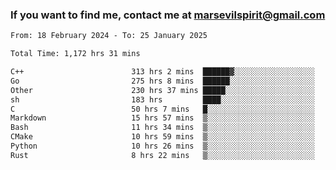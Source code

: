 ### If you want to find me, contact me at marsevilspirit@gmail.com

<!--
**marsevilspirit/marsevilspirit** is a ✨ _special_ ✨ repository because its `README.md` (this file) appears on your GitHub profile.

Here are some ideas to get you started:

- 🔭 I’m currently working on ...
- 🌱 I’m currently learning ...
- 👯 I’m looking to collaborate on ...
- 🤔 I’m looking for help with ...
- 💬 Ask me about ...
- 📫 How to reach me: ...
- 😄 Pronouns: ...
- ⚡ Fun fact: ...
-->
<!--START_SECTION:waka-->

```txt
From: 18 February 2024 - To: 25 January 2025

Total Time: 1,172 hrs 31 mins

C++                        313 hrs 2 mins  ██████▓░░░░░░░░░░░░░░░░░░   26.70 %
Go                         275 hrs 8 mins  ██████░░░░░░░░░░░░░░░░░░░   23.47 %
Other                      230 hrs 37 mins █████░░░░░░░░░░░░░░░░░░░░   19.67 %
sh                         183 hrs         ████░░░░░░░░░░░░░░░░░░░░░   15.61 %
C                          50 hrs 7 mins   █░░░░░░░░░░░░░░░░░░░░░░░░   04.27 %
Markdown                   15 hrs 57 mins  ▒░░░░░░░░░░░░░░░░░░░░░░░░   01.36 %
Bash                       11 hrs 34 mins  ▒░░░░░░░░░░░░░░░░░░░░░░░░   00.99 %
CMake                      10 hrs 59 mins  ▒░░░░░░░░░░░░░░░░░░░░░░░░   00.94 %
Python                     10 hrs 26 mins  ▒░░░░░░░░░░░░░░░░░░░░░░░░   00.89 %
Rust                       8 hrs 22 mins   ▒░░░░░░░░░░░░░░░░░░░░░░░░   00.71 %
```

<!--END_SECTION:waka-->
